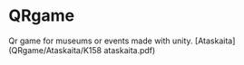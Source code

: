 # QRgame
Qr game for museums or events made with unity.
[Ataskaita](QRgame/Ataskaita/K158 ataskaita.pdf)
